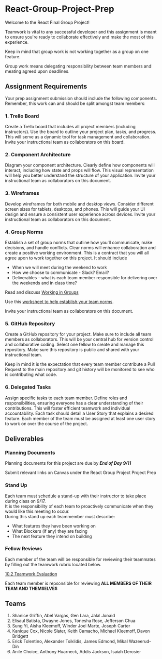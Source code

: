 # React-Group-Project-Prep

Welcome to the React Final Group Project! 
 
Teamwork is vital to any successful developer and this assignment is meant to ensure you're ready to collaborate effectively and make the most of this experience.  

Keep in mind that group work is not working together as a group on one feature.  

Group work means delegating responsibility between team members and meating agreed upon deadlines.  

## Assignment Requirements

Your prep assignment submission should include the following components.  Remember, this work can and should be split amongst team members:

### 1. Trello Board
Create a Trello board that includes all project members (including instructors). Use the board to outline your project plan, tasks, and progress. This will serve as a dynamic tool for task management and collaboration.  Invite your instructional team as collaborators on this board.

### 2. Component Architecture
Diagram your component architecture. Clearly define how components will interact, including how state and props will flow. This visual representation will help you better understand the structure of your application.  Invite your instructional team as collaborators on this document.

### 3. Wireframes
Develop wireframes for both mobile and desktop views. Consider different screen sizes for tablets, desktops, and phones. This will guide your UI design and ensure a consistent user experience across devices.  Invite your instructional team as collaborators on this document.

### 4. Group Norms
Establish a set of group norms that outline how you'll communicate, make decisions, and handle conflicts. Clear norms will enhance collaboration and create a positive working environment.  This is a contract that you will all agree upon to work together on this project.  It should include

* When we will meet during the weekend to work
* How we choose to communicate - Slack? Email?
* Deliverables - what is each team member responsible for delivering over the weekends and in class time?

Read and discuss [Working in Groups](./working-in-groups.md)

Use this [worksheet to help establish your team norms](https://www.ccl.org/articles/leading-effectively-articles/the-real-world-guide-to-team-norms/).

Invite your instructional team as collaborators on this document.

### 5. GitHub Repository
Create a GitHub repository for your project. Make sure to include all team members as collaborators. This will be your central hub for version control and collaborative coding.  Select one fellow to create and manage this repository.   Make sure this repository is public and shared with your instructional team. 

Keep in mind it is the expectation that every team member contribute a Pull Request to the main repository and git history will be monitored to see who is contributing what code.


### 6. Delegated Tasks
Assign specific tasks to each team member. Define roles and responsibilities, ensuring everyone has a clear understanding of their contributions. This will foster efficient teamwork and individual accountability. Each task should detail a  User Story that explains a desired feature.  Each member of the team must be assigned at least one user story to work on over the course of the project.


## Deliverables

### Planning Documents
Planning documents for this project are due by ***End of Day 9/11*** 

Submit relevant links on Canvas under the React Group Project Project Prep

### Stand Up 
Each team must schedule a stand-up with their instructor to take place during class on 9/17.  
It is the responsibility of each team to proactively communicate when they would like this meeting to occur.  
During this stand up each teammember must describe:
* What features they have been working on 
* What Blockers (if any) they are facing
* The next feature they intend on building

### Fellow Reviews
Each member of the team will be responsible for reviewing their teammates by filling out the teamwork rubric located below.

[10.2 Teamwork Evaluation](https://docs.google.com/forms/d/e/1FAIpQLSdunGqFbV5WOdZ98VZDUhVbdcB2u96bFfDKTRlj8plt_bDnJA/viewform)

Each team member is repsonsible for reviewing **ALL MEMBERS OF THEIR TEAM AND THEMSELVES** 
 


## Teams
1. Shanice Griffin, Abel Vargas, Gen Lara, Jalal Jonaid
2. Elisaul Batista, Dwayne Jones, Tonesha Rose, Jefferson Chua
3. Sung Yi, Aisha Kleemoff, Winder Joel Marte, Joseph Carter
4. Kanique Cox, Nicole Slater, Keith Camacho, Michael Kleemoff, Davon Bridgett
5. Erick Tolentino, Alexander Tsiklidis, James Edmond, Mikal Wazeerud-Din
6. Anile Choice, Anthony Huarneck, Addis Jackson, Isaiah Derosier


